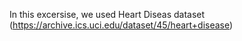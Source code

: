 In this excersise, we used Heart Diseas dataset (https://archive.ics.uci.edu/dataset/45/heart+disease)
